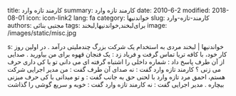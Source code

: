 title: کارمند تازه وارد
summary: کارمند تازه وارد
date: 2010-6-2
modified: 2018-08-01
icon:  icon-link2
lang: fa
category: خواندنیها
slug: کارمند-تازه-وارد
authors: مجتبی بنائی
tags: برای‌لبخند,خواندنیها,لبخند
image: /images/static/misc.jpg

s: خواندنیها | لبخند    مردی  به  استخدام  یک  شرکت  بزرگ  چندملیتی  درآمد . در  اولین  روز  کار  خود،  با  کافه  تریا  تماس  گرفت  و  فریاد  زد : یک  فنجان  قهوه  برای  من  بیاورید .  صدایی  از آن طرف پاسخ  داد : شماره  داخلی  را  اشتباه  گرفته  ای  می  دانی  تو  با  کی  داری  حرف  می  زنی  ؟  کارمند  تازه  وارد  گفت : نه  صدای  آن  طرف  گفت : من  مدیر  اجرایی  شرکت  هستم،  احمق  مرد تازه وارد با لحنی  حق  به  جانب  گفت : و  تو میدانی  با  کی  حرف  میزنی  بیچاره .  مدیر  اجرایی  گفت : نه  کارمند  تازه  وارد گفت : خوبه  و  سریع  گوشی  را  گذاشت